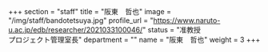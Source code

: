+++
section = "staff"
title = "阪東　哲也"
image = "/img/staff/bandotetsuya.jpg"
profile_url = "https://www.naruto-u.ac.jp/edb/researcher/2021033100046/"
status = "准教授<br>プロジェクト管理室長"
department = ""
name = "阪東　哲也"
weight = 3
+++